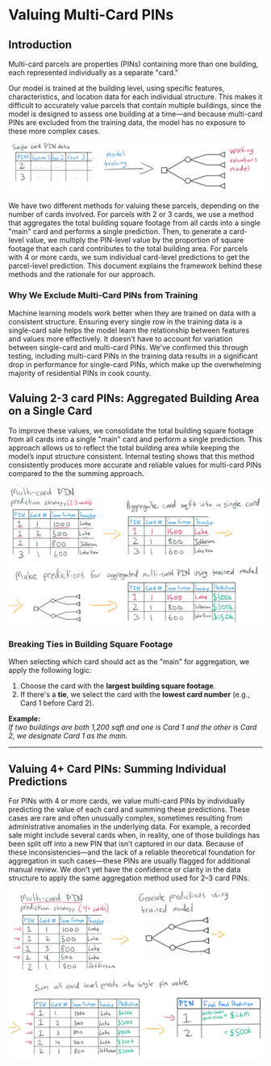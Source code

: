 # Valuing Multi-Card PINs

## Introduction

Multi-card parcels are properties (PINs) containing more than one building, each represented individually
as a separate "card."

Our model is trained at the building level, using specific features, characteristics, and
location data for each individual structure. This makes it difficult to accurately value parcels that contain multiple buildings, since the model is designed to assess one building at a time—and because multi-card PINs are excluded from the training data, the model has no exposure to these more complex cases.

![](model_single_card_assumption.PNG)

We have two different methods for valuing these parcels, depending on the number of cards
involved. For parcels with 2 or 3 cards, we use a method that aggregates the total building square footage
from all cards into a single "main" card and performs a single prediction. Then, to generate a card-level
value, we multiply the PIN-level value by the proportion of square footage that each card contributes to
the total building area. For parcels with 4 or more cards, we sum individual card-level predictions to get
the parcel-level prediction. This document explains the framework behind these methods and the rationale for
our approach.

### Why We Exclude Multi-Card PINs from Training

Machine learning models work better when they are trained on data with
a consistent structure. Ensuring every single row in the training data is a single-card
sale helps the model learn the relationship between features and values more effectively.
It doesn't have to account for variation between single-card and multi-card PINs. We've
confirmed this through testing, including multi-card PINs in the training data results
in a significant drop in performance for single-card PINs, which make up the overwhelming
majority of residential PINs in cook county.

## Valuing 2-3 card PINs: Aggregated Building Area on a Single Card

To improve these values, we consolidate the total building square footage from all cards into a single "main"
card and perform a single prediction. This approach allows us to reflect the total building area while keeping
the model’s input structure consistent. Internal testing shows that this method consistently produces more
accurate and reliable values for multi-card PINs compared to the the summing approach.

![](multi_card_aggregation_2_3.PNG)

### Breaking Ties in Building Square Footage

When selecting which card should act as the "main" for aggregation, we apply the following logic:

1. Choose the card with the **largest building square footage**.
2. If there's a **tie**, we select the card with the **lowest card number** (e.g., Card 1 before Card 2).

**Example:**  
_If two buildings are both 1,200 sqft and one is Card 1 and the other is Card 2, we designate Card 1 as the main._

---

## Valuing 4+ Card PINs: Summing Individual Predictions

For PINs with 4 or more cards, we value multi-card PINs by individually predicting the value of each
card and summing these predictions. These cases are rare and often unusually complex, sometimes
resulting from administrative anomalies in the underlying data. For example, a recorded sale might
include several cards when, in reality, one of those buildings has been split off into a new PIN that
isn’t captured in our data. Because of these inconsistencies—and the lack of a reliable theoretical
foundation for aggregation in such cases—these PINs are usually flagged for additional manual review.
We don't yet have the confidence or clarity in the data structure to apply the same aggregation method
used for 2–3 card PINs.

![](multi_card_aggregation_4.PNG)
